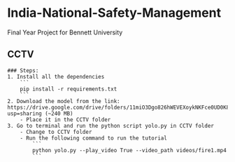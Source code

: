 # India-National-Safety-Management
Final Year Project for Bennett University
## CCTV
    ### Steps:
    1. Install all the dependencies
        ```
        pip install -r requirements.txt
        ```
    2. Download the model from the link: https://drive.google.com/drive/folders/11miO3Dgo826hWEVEXoykNKFce0UD0K8U?usp=sharing (~240 MB)
        - Place it in the CCTV folder
    3. Go to terminal and run the python script yolo.py in CCTV folder
        - Change to CCTV folder
        - Run the following command to run the tutorial
            ```
            python yolo.py --play_video True --video_path videos/fire1.mp4
            ```
